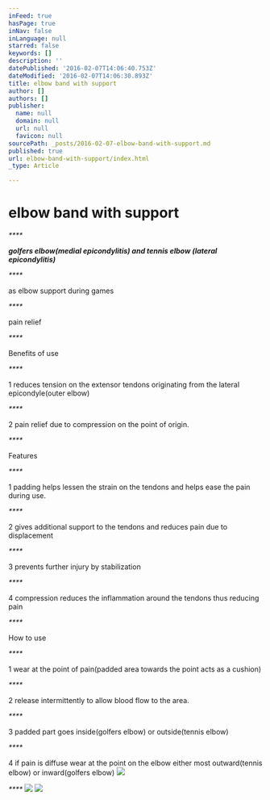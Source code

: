 ```yaml
---
inFeed: true
hasPage: true
inNav: false
inLanguage: null
starred: false
keywords: []
description: ''
datePublished: '2016-02-07T14:06:40.753Z'
dateModified: '2016-02-07T14:06:30.893Z'
title: elbow band with support
author: []
authors: []
publisher:
  name: null
  domain: null
  url: null
  favicon: null
sourcePath: _posts/2016-02-07-elbow-band-with-support.md
published: true
url: elbow-band-with-support/index.html
_type: Article

---
```

# elbow band with support

_****_

_**golfers elbow(medial epicondylitis) and tennis elbow (lateral epicondylitis)**_

_****_

as elbow support during games

_****_

pain relief

_****_

Benefits of use

_****_

1 reduces tension on the extensor tendons originating from the lateral epicondyle(outer elbow)

_****_

2 pain relief due to compression on the point of origin.

_****_

Features

_****_

1 padding helps lessen the strain on the tendons and helps ease the pain during use.

_****_

2 gives additional support to the tendons and reduces pain due to displacement

_****_

3 prevents further injury by stabilization

_****_

4 compression reduces the inflammation around the tendons thus reducing pain

_****_

How to use

_****_

1 wear at the point of pain(padded area towards the point acts as a cushion)

_****_

2 release intermittently to allow blood flow to the area.

_****_

3 padded part goes inside(golfers elbow) or outside(tennis elbow)

_****_

4 if pain is diffuse wear at the point on the elbow either most outward(tennis elbow) or inward(golfers elbow)
![](https://the-grid-user-content.s3-us-west-2.amazonaws.com/0e6a6ac1-d633-44cf-9647-ae65ae49996e.png)

_****_
![](https://the-grid-user-content.s3-us-west-2.amazonaws.com/fbf4e24b-7e1a-4854-bf1b-023b8fd5de66.png)
![](https://the-grid-user-content.s3-us-west-2.amazonaws.com/cd7f60da-24e5-4fd6-9f58-59f9add24e39.png)